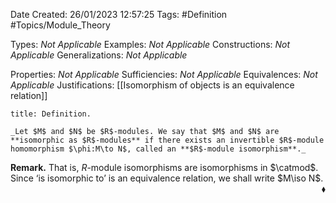 <div class="topSpace"></div>

Date Created: 26/01/2023 12:57:25
Tags: #Definition #Topics/Module_Theory

Types: _Not Applicable_
Examples: _Not Applicable_
Constructions: _Not Applicable_
Generalizations: _Not Applicable_

Properties: _Not Applicable_
Sufficiencies: _Not Applicable_
Equivalences: _Not Applicable_
Justifications: [[Isomorphism of objects is an equivalence relation]]

``` ad-Definition
title: Definition.

_Let $M$ and $N$ be $R$-modules. We say that $M$ and $N$ are **isomorphic as $R$-modules** if there exists an invertible $R$-module homomorphism $\phi:M\to N$, called an **$R$-module isomorphism**._

```

**Remark.** That is, $R$-module isomorphisms are isomorphisms in $\catmod$. Since $\textrm{`}$is isomorphic to$\textrm{'}$ is an equivalence relation, we shall write $M\iso N$.<span style="float:right;">$\blacklozenge$</span>
